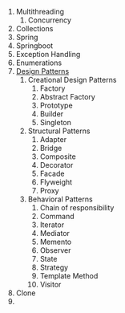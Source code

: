 1. Multithreading
	1. Concurrency
2. Collections
3. Spring
4. Springboot
5. Exception Handling
6. Enumerations
7. [Design Patterns](https://refactoring.guru/)
	1. Creational Design Patterns
		1. Factory
		2. Abstract Factory
		3. Prototype
		4. Builder
		5. Singleton
	2. Structural Patterns
		1. Adapter
		2. Bridge
		3. Composite
		4. Decorator
		5. Facade
		6. Flyweight
		7. Proxy
	3. Behavioral Patterns
		1. Chain of responsibility
		2. Command
		3. Iterator
		4. Mediator
		5. Memento
		6. Observer
		7. State
		8. Strategy
		9. Template Method
		10. Visitor
8. Clone
9. 